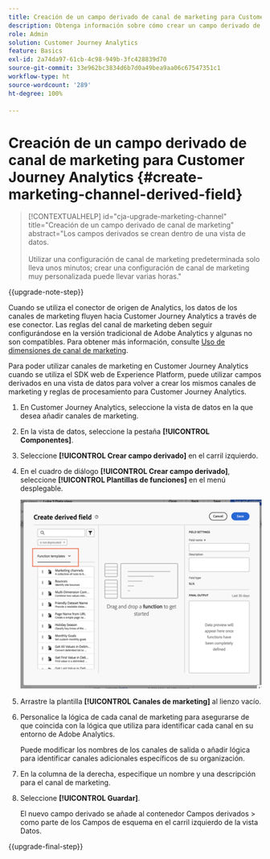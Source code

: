```yaml
---
title: Creación de un campo derivado de canal de marketing para Customer Journey Analytics
description: Obtenga información sobre cómo crear un campo derivado de canal de marketing para Customer Journey Analytics
role: Admin
solution: Customer Journey Analytics
feature: Basics
exl-id: 2a74da97-61cb-4c98-949b-3fc428839d70
source-git-commit: 33e962bc3834d6b7d0a49bea9aa06c67547351c1
workflow-type: ht
source-wordcount: '289'
ht-degree: 100%

---
```


# Creación de un campo derivado de canal de marketing para Customer Journey Analytics {#create-marketing-channel-derived-field}

<!-- markdownlint-disable MD034 -->

>[!CONTEXTUALHELP]
>id="cja-upgrade-marketing-channel"
>title="Creación de un campo derivado de canal de marketing"
>abstract="Los campos derivados se crean dentro de una vista de datos.<br><br>Utilizar una configuración de canal de marketing predeterminada solo lleva unos minutos; crear una configuración de canal de marketing muy personalizada puede llevar varias horas."

<!-- markdownlint-enable MD034 -->

{{upgrade-note-step}}

Cuando se utiliza el conector de origen de Analytics, los datos de los canales de marketing fluyen hacia Customer Journey Analytics a través de ese conector. Las reglas del canal de marketing deben seguir configurándose en la versión tradicional de Adobe Analytics y algunas no son compatibles. Para obtener más información, consulte [Uso de dimensiones de canal de marketing](/help/use-cases/aa-data/marketing-channels.md).

Para poder utilizar canales de marketing en Customer Journey Analytics cuando se utiliza el SDK web de Experience Platform, puede utilizar campos derivados en una vista de datos para volver a crear los mismos canales de marketing y reglas de procesamiento para Customer Journey Analytics.

1. En Customer Journey Analytics, seleccione la vista de datos en la que desea añadir canales de marketing.

1. En la vista de datos, seleccione la pestaña **[!UICONTROL Componentes]**.

1. Seleccione **[!UICONTROL Crear campo derivado]** en el carril izquierdo.

1. En el cuadro de diálogo **[!UICONTROL Crear campo derivado]**, seleccione **[!UICONTROL Plantillas de funciones]** en el menú desplegable.

   ![Creación de plantillas de funciones de campo derivado](assets/derived-field-create.png)

1. Arrastre la plantilla **[!UICONTROL Canales de marketing]** al lienzo vacío.

1. Personalice la lógica de cada canal de marketing para asegurarse de que coincida con la lógica que utiliza para identificar cada canal en su entorno de Adobe Analytics.

   Puede modificar los nombres de los canales de salida o añadir lógica para identificar canales adicionales específicos de su organización.

1. En la columna de la derecha, especifique un nombre y una descripción para el canal de marketing.

1. Seleccione **[!UICONTROL Guardar]**.

   El nuevo campo derivado se añade al contenedor Campos derivados > como parte de los Campos de esquema en el carril izquierdo de la vista Datos.

{{upgrade-final-step}}

